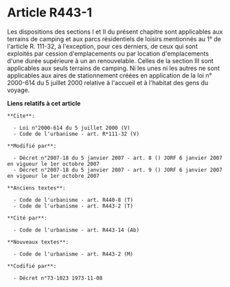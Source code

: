# Article R443-1

Les dispositions des sections I et II du présent chapitre sont applicables aux terrains de camping et aux parcs résidentiels
de loisirs mentionnés au 1° de l'article R. 111-32, à l'exception, pour ces derniers, de ceux qui sont exploités par cession
d'emplacements ou par location d'emplacements d'une durée supérieure à un an renouvelable. Celles de la section III sont
applicables aux seuls terrains de camping. Ni les unes ni les autres ne sont applicables aux aires de stationnement créées en
application de la loi n° 2000-614 du 5 juillet 2000 relative à l'accueil et à l'habitat des gens du voyage.

**Liens relatifs à cet article**

	**Cite**:

	  - Loi n°2000-614 du 5 juillet 2000 (V)
	  - Code de l'urbanisme - art. R*111-32 (V)

	**Modifié par**:

	  - Décret n°2007-18 du 5 janvier 2007 - art. 8 () JORF 6 janvier 2007 en vigueur le 1er octobre 2007
	  - Décret n°2007-18 du 5 janvier 2007 - art. 9 () JORF 6 janvier 2007 en vigueur le 1er octobre 2007

	**Anciens textes**:

	  - Code de l'urbanisme - art. R440-8 (T)
	  - Code de l'urbanisme - art. R443-2 (T)

	**Cité par**:

	  - Code de l'urbanisme - art. R443-14 (Ab)

	**Nouveaux textes**:

	  - Code de l'urbanisme - art. R443-2 (M)

	**Codifié par**:

	  - Décret n°73-1023 1973-11-08
